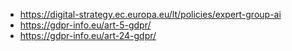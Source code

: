 



* https://digital-strategy.ec.europa.eu/lt/policies/expert-group-ai
* https://gdpr-info.eu/art-5-gdpr/
* https://gdpr-info.eu/art-24-gdpr/
